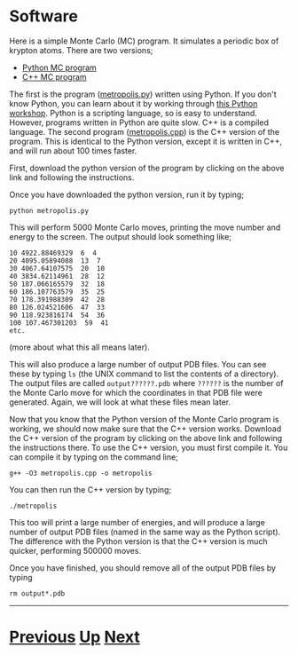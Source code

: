 
# Software

Here is a simple Monte Carlo (MC) program. It simulates a periodic box of krypton atoms. There are two versions;

* [Python MC program](../software/metropolis_py.md)
* [C++ MC program](../software/metropolis_cpp.md)

The first is the program ([metropolis.py](../software/metropolis_py.md)) written using Python. If you don't know Python, you can learn about it by working through [this Python workshop](../../README.md). Python is a scripting language, so is easy to understand. However, programs written in Python are quite slow. C++ is a compiled language. The second program ([metropolis.cpp](../software/metropolis_cpp.md)) is the C++ version of the program. This is identical to the Python version, except it is written in C++, and will run about 100 times faster.

First, download the python version of the program by clicking on the above link and following the instructions.

Once you have downloaded the python version, run it by typing;

```
python metropolis.py
```

This will perform 5000 Monte Carlo moves, printing the move number and energy to the screen. The output should look something like;

```
10 4922.88469329  6  4
20 4095.05894088  13  7
30 4067.64107575  20  10
40 3834.62114961  28  12
50 187.066165579  32  18
60 186.107763579  35  25
70 178.391988309  42  28
80 126.024521606  47  33
90 118.923816174  54  36
100 107.467301203  59  41
etc.
```

(more about what this all means later).

This will also produce a large number of output PDB files. You can see these by typing `ls` (the UNIX command to list the contents of a directory). The output files are called `output??????.pdb` where `??????` is the number of the Monte Carlo move for which the coordinates in that PDB file were generated. Again, we will look at what these files mean later.

Now that you know that the Python version of the Monte Carlo program is working, we should now make sure that the C++ version works. Download the C++ version of the program by clicking on the above link and following the instructions there. To use the C++ version, you must first compile it. You can compile it by typing on the command line;

```
g++ -O3 metropolis.cpp -o metropolis
```

You can then run the C++ version by typing;

```
./metropolis
```

This too will print a large number of energies, and will produce a large number of output PDB files (named in the same way as the Python script). The difference with the Python version is that the C++ version is much quicker, performing 500000 moves.

Once you have finished, you should remove all of the output PDB files by typing

```
rm output*.pdb
```

***

# [Previous](intro.md) [Up](README.md) [Next](metropolis.md) 
